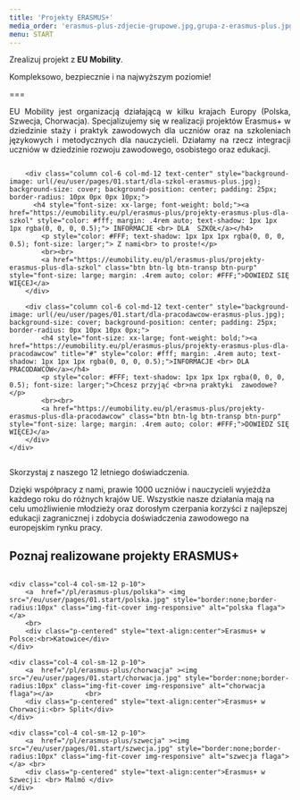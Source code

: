 ```yaml
---
title: 'Projekty ERASMUS+'
media_order: 'erasmus-plus-zdjecie-grupowe.jpg,grupa-z-erasmus-plus.jpg,partnerzy-erasmus-plus.jpg,chorwacja.jpg,polska.jpg,szwecja.jpg,dla-pracodawcow-erasmus-plus.jpg,dla-szkol-erasmus-plus.jpg'
menu: START
---
```


Zrealizuj projekt z **EU Mobility**. 

Kompleksowo, bezpiecznie i na najwyższym poziomie!

===

<p style="text-align: justify;">EU Mobility jest organizacją działającą w kilku krajach Europy (Polska, Szwecja, Chorwacja). Specjalizujemy się w realizacji projektów Erasmus+ w dziedzinie staży i praktyk zawodowych dla uczniów oraz na szkoleniach językowych i metodycznych dla nauczycieli. Działamy na rzecz integracji uczniów w dziedzinie rozwoju zawodowego, osobistego oraz edukacji. </p>
 

<div class="container" style="width:100%; margin:auto">
    <div class="columns" style="width:100%; margin:auto"">  
        
        <div class="column col-6 col-md-12 text-center" style="background-image: url(/eu/user/pages/01.start/dla-szkol-erasmus-plus.jpg); background-size: cover; background-position: center; padding: 25px; border-radius: 10px 0px 0px 10px;"> 
          <h4 style="font-size: xx-large; font-weight: bold;"><a href="https://eumobility.eu/pl/erasmus-plus/projekty-erasmus-plus-dla-szkol" style="color: #fff; margin: .4rem auto; text-shadow: 1px 1px 1px rgba(0, 0, 0, 0.5);"> INFORMACJE <br> DLA  SZKÓŁ</a></h4>
            <p style="color: #FFF; text-shadow: 1px 1px 1px rgba(0, 0, 0, 0.5); font-size: larger;"> Z nami<br> to proste!</p>
            <br><br>
            <a href="https://eumobility.eu/pl/erasmus-plus/projekty-erasmus-plus-dla-szkol" class="btn btn-lg btn-transp btn-purp" style="font-size: large; margin: .4rem auto; color: #FFF;">DOWIEDZ SIĘ WIĘCEJ</a>            
        </div> 

        <div class="column col-6 col-md-12 text-center" style="background-image: url(/eu/user/pages/01.start/dla-pracodawcow-erasmus-plus.jpg); background-size: cover; background-position: center; padding: 25px; border-radius: 0px 10px 10px 0px;"> 
            <h4 style="font-size: xx-large; font-weight: bold;"><a href="https://eumobility.eu/pl/erasmus-plus/projekty-erasmus-plus-dla-pracodawcow" title="#" style="color: #fff; margin: .4rem auto; text-shadow: 1px 1px 1px rgba(0, 0, 0, 0.5);">INFORMACJE <br> DLA PRACODAWCÓW</a></h4>
            <p style="color: #FFF; text-shadow: 1px 1px 1px rgba(0, 0, 0, 0.5); font-size: larger;">Chcesz przyjąć <br>na praktyki  zawodowe?</p>
            <br><br>
            <a href="https://eumobility.eu/pl/erasmus-plus/projekty-erasmus-plus-dla-pracodawcow" class="btn btn-lg btn-transp btn-purp" style="font-size: large; margin: .4rem auto; color: #FFF;">DOWIEDZ SIĘ WIĘCEJ</a>
        </div>
    </div>
</div>



<div class="empty" style="border-radius:10px;">
  <div class="empty-icon">
    <i class="icon icon-people"></i>
  </div>
        <i class="fa fa-user-shield" style="margin-right: 10px; color: #fa4bb1; font-size: 3rem;"></i>
  <p class="empty-title h5">Skorzystaj z naszego 12 letniego doświadczenia.</p>
  <p class="empty-subtitle">Dzięki współpracy z nami, prawie 1000 uczniów i nauczycieli wyjeżdża każdego roku do różnych krajów UE. Wszystkie nasze działania mają na celu umożliwienie młodzieży oraz dorosłym czerpania korzyści z najlepszej edukacji zagranicznej i zdobycia doświadczenia zawodowego na europejskim rynku pracy.</p>
</div>

## Poznaj realizowane projekty ERASMUS+ 
 
 <div class="columns" style="margin-bottom: 20px;">

    <div class="col-4 col-sm-12 p-10">
        <a  href="/pl/erasmus-plus/polska"> <img src="/eu/user/pages/01.start/polska.jpg" style="border:none;border-radius:10px" class="img-fit-cover img-responsive" alt="polska flaga"></a>
        <br>
        <div class="p-centered" style="text-align:center">Erasmus+ w Polsce:<br>Katowice</div>
    </div>

    <div class="col-4 col-sm-12 p-10">
        <a  href="/pl/erasmus-plus/chorwacja" ><img src="/eu/user/pages/01.start/chorwacja.jpg" style="border:none;border-radius:10px" class="img-fit-cover img-responsive" alt="chorwacja flaga"></a>        <br>
        <div class="p-centered" style="text-align:center">Erasmus+ w Chorwacji:<br> Split</div>
    </div>

    <div class="col-4 col-sm-12 p-10">
        <a  href="/pl/erasmus-plus/szwecja" ><img src="/eu/user/pages/01.start/szwecja.jpg" style="border:none;border-radius:10px" class="img-fit-cover img-responsive" alt="szwecja flaga"></a> <br>
        <div class="p-centered" style="text-align:center">Erasmus+ w Szwecji: <br> Malmö </div>
    </div>

</div>
 
 
 
 